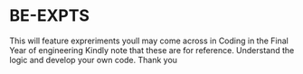 # BE-EXPTS
This will feature expreriments youll may come across in Coding in the Final Year of engineering
Kindly note that these are for reference.
Understand the logic and develop your own code.
Thank you
